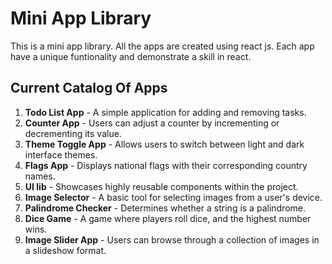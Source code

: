 # Mini App Library

This is a mini app library. All the apps are created using react js. Each app have a unique funtionality and demonstrate a skill in react. 

## Current Catalog Of Apps

1. **Todo List App** - A simple application for adding and removing tasks.
2. **Counter App** - Users can adjust a counter by incrementing or decrementing its value.
3. **Theme Toggle App** - Allows users to switch between light and dark interface themes.
4. **Flags App** - Displays national flags with their corresponding country names.
5. **UI lib** - Showcases highly reusable components within the project.
6. **Image Selector** - A basic tool for selecting images from a user's device.
7. **Palindrome Checker** - Determines whether a string is a palindrome.
8. **Dice Game** - A game where players roll dice, and the highest number wins.
9. **Image Slider App** - Users can browse through a collection of images in a slideshow format.